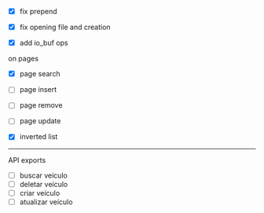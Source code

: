 - [x] fix prepend

- [x] fix opening file and creation

- [x] add io_buf ops

on pages
- [x] page search
- [ ] page insert
- [ ] page remove
- [ ] page update

- [X] inverted list

---

API exports
- [ ] buscar veículo
- [ ] deletar veículo
- [ ] criar veículo
- [ ] atualizar veículo
